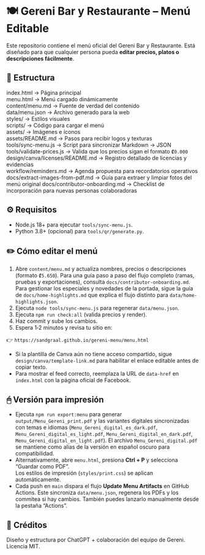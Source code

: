 # 🍽️ Gereni Bar y Restaurante – Menú Editable

Este repositorio contiene el menú oficial del Gereni Bar y Restaurante.
Está diseñado para que cualquier persona pueda **editar precios, platos o descripciones fácilmente**.

## 📂 Estructura

index.html → Página principal  
menu.html → Menú cargado dinámicamente  
content/menu.md → Fuente de verdad del contenido  
data/menu.json → Archivo generado para la web  
styles/ → Estilos visuales  
scripts/ → Código para cargar el menú  
assets/ → Imágenes e íconos  
assets/README.md → Pasos para recibir logos y texturas  
tools/sync-menu.js → Script para sincronizar Markdown → JSON
tools/validate-prices.js → Valida que los precios sigan el formato `₡0.000`
design/canva/licenses/README.md → Registro detallado de licencias y evidencias  
workflow/reminders.md → Agenda propuesta para recordatorios operativos
docs/extract-images-from-pdf.md → Guía para extraer y limpiar fotos del menú original
docs/contributor-onboarding.md → Checklist de incorporación para nuevas personas colaboradoras

## ⚙️ Requisitos

- Node.js 18+ para ejecutar `tools/sync-menu.js`.
- Python 3.8+ (opcional) para `tools/qr/generate.py`.

## ✏️ Cómo editar el menú

1. Abre `content/menu.md` y actualiza nombres, precios o descripciones (formato `₡5.650`). Para una guía paso a paso del flujo completo (ramas, pruebas y exportaciones), consulta `docs/contributor-onboarding.md`. Para gestionar los especiales y novedades de la portada, sigue la guía de `docs/home-highlights.md` que explica el flujo distinto para `data/home-highlights.json`.
2. Ejecuta `node tools/sync-menu.js` para regenerar `data/menu.json`.
3. Ejecuta `npm run check:all` (valida precios y render).
4. Haz commit y sube los cambios.
5. Espera 1‑2 minutos y revisa tu sitio en:

👉 `https://sandgraal.github.io/gereni-menu/menu.html`

- Si la plantilla de Canva aún no tiene acceso compartido, sigue `design/canva/template-link.md` para habilitar el enlace editable antes de copiar texto.
- Para mostrar el feed correcto, reemplaza la URL de `data-href` en `index.html` con la página oficial de Facebook.

## 🖰️ Versión para impresión

- Ejecuta `npm run export:menu` para generar `output/Menu_Gereni_print.pdf` y las variantes digitales sincronizadas con temas e idiomas (`Menu_Gereni_digital_es_dark.pdf`, `Menu_Gereni_digital_es_light.pdf`, `Menu_Gereni_digital_en_dark.pdf`, `Menu_Gereni_digital_en_light.pdf`). El archivo `Menu_Gereni_digital.pdf` se mantiene como alias de la versión en español oscuro para compatibilidad.
- Alternativamente, abre `menu.html`, presiona **Ctrl + P** y selecciona “Guardar como PDF”.  
  Los estilos de impresión (`styles/print.css`) se aplican automáticamente.
- Cada push en `main` dispara el flujo **Update Menu Artifacts** en GitHub Actions. Este sincroniza `data/menu.json`, regenera los PDFs y los commitea si hay cambios. También puedes lanzarlo manualmente desde la pestaña “Actions”.

## 🎨 Créditos

Diseño y estructura por ChatGPT + colaboración del equipo de Gereni.
Licencia MIT.

